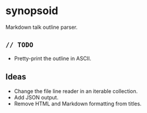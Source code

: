 # synopsoid

Markdown talk outline parser.

## `// TODO`

- Pretty-print the outline in ASCII.

## Ideas

- Change the file line reader in an iterable collection.
- Add JSON output.
- Remove HTML and Markdown formatting from titles.
